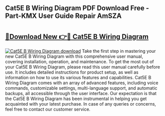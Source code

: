 ## Cat5E B Wiring Diagram PDF Download Free - Part-KMX User Guide Repair AmSZA

# <h2><a href="http://dfsu7i.blite.top/?on=Cat5E+B+Wiring+Diagram">🔗Download New 👉🔴 Cat5E B Wiring Diagram</a></h2>

[![Cat5E B Wiring Diagram download](https://i.imgur.com/lujVjoI.png)](http://dfsu7i.blite.top/?on=Cat5E+B+Wiring+Diagram)
Take the first step in mastering your new Cat5E B Wiring Diagram with this comprehensive user manual, covering installation, operation, and maintenance. To get the most out of your Cat5E B Wiring Diagram, please read this user manual carefully before use. It includes detailed instructions for product setup, as well as information on how to use its various features and capabilities. Cat5E B Wiring Diagram comes with an array of advanced features, including voice commands, customizable settings, multi-language support, and automatic backups, all accessible through the user interface. Our expectation is that the Cat5E B Wiring Diagram has been instrumental in helping you get acquainted with your latest purchase. In case of any queries or concerns, feel free to contact our customer service.
